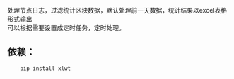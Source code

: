 
处理节点日志，过滤统计区块数据，默认处理前一天数据，统计结果以excel表格形式输出  
可以根据需要设置成定时任务，定时处理。

## 依赖：
``` shell
    pip install xlwt
```

